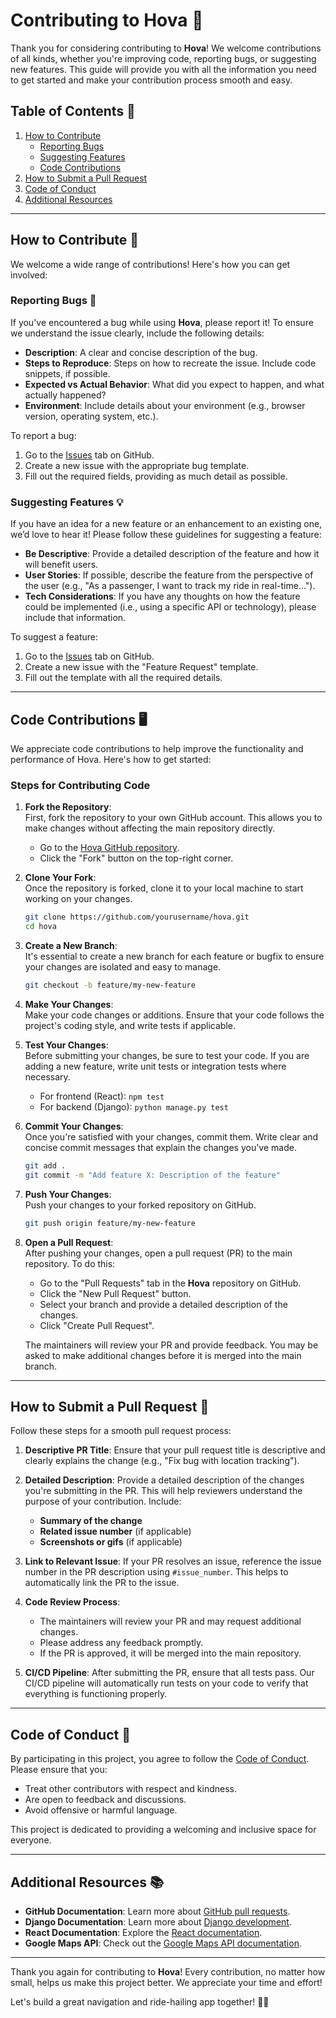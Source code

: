 
# Contributing to Hova 🚀

Thank you for considering contributing to **Hova**! We welcome contributions of all kinds, whether you're improving code, reporting bugs, or suggesting new features. This guide will provide you with all the information you need to get started and make your contribution process smooth and easy.

## Table of Contents 📑

1. [How to Contribute](#how-to-contribute)
    - [Reporting Bugs](#reporting-bugs)
    - [Suggesting Features](#suggesting-features)
    - [Code Contributions](#code-contributions)
2. [How to Submit a Pull Request](#how-to-submit-a-pull-request)
3. [Code of Conduct](#code-of-conduct)
4. [Additional Resources](#additional-resources)

---

## How to Contribute 🤝

We welcome a wide range of contributions! Here's how you can get involved:

### Reporting Bugs 🐞

If you've encountered a bug while using **Hova**, please report it! To ensure we understand the issue clearly, include the following details:
- **Description**: A clear and concise description of the bug.
- **Steps to Reproduce**: Steps on how to recreate the issue. Include code snippets, if possible.
- **Expected vs Actual Behavior**: What did you expect to happen, and what actually happened?
- **Environment**: Include details about your environment (e.g., browser version, operating system, etc.).

To report a bug:
1. Go to the [Issues](https://github.com/yourusername/hova/issues) tab on GitHub.
2. Create a new issue with the appropriate bug template.
3. Fill out the required fields, providing as much detail as possible.

### Suggesting Features 💡

If you have an idea for a new feature or an enhancement to an existing one, we’d love to hear it! Please follow these guidelines for suggesting a feature:
- **Be Descriptive**: Provide a detailed description of the feature and how it will benefit users.
- **User Stories**: If possible, describe the feature from the perspective of the user (e.g., "As a passenger, I want to track my ride in real-time...").
- **Tech Considerations**: If you have any thoughts on how the feature could be implemented (i.e., using a specific API or technology), please include that information.

To suggest a feature:
1. Go to the [Issues](https://github.com/yourusername/hova/issues) tab on GitHub.
2. Create a new issue with the "Feature Request" template.
3. Fill out the template with all the required details.

---

## Code Contributions 🖥️

We appreciate code contributions to help improve the functionality and performance of Hova. Here's how to get started:

### Steps for Contributing Code

1. **Fork the Repository**:  
   First, fork the repository to your own GitHub account. This allows you to make changes without affecting the main repository directly.

   - Go to the [Hova GitHub repository](https://github.com/yourusername/hova).
   - Click the "Fork" button on the top-right corner.

2. **Clone Your Fork**:  
   Once the repository is forked, clone it to your local machine to start working on your changes.
   
   ```bash
   git clone https://github.com/yourusername/hova.git
   cd hova
   ```

3. **Create a New Branch**:  
   It's essential to create a new branch for each feature or bugfix to ensure your changes are isolated and easy to manage.
   
   ```bash
   git checkout -b feature/my-new-feature
   ```

4. **Make Your Changes**:  
   Make your code changes or additions. Ensure that your code follows the project's coding style, and write tests if applicable.

5. **Test Your Changes**:  
   Before submitting your changes, be sure to test your code. If you are adding a new feature, write unit tests or integration tests where necessary.

   - For frontend (React): `npm test`
   - For backend (Django): `python manage.py test`

6. **Commit Your Changes**:  
   Once you're satisfied with your changes, commit them. Write clear and concise commit messages that explain the changes you've made.
   
   ```bash
   git add .
   git commit -m "Add feature X: Description of the feature"
   ```

7. **Push Your Changes**:  
   Push your changes to your forked repository on GitHub.
   
   ```bash
   git push origin feature/my-new-feature
   ```

8. **Open a Pull Request**:  
   After pushing your changes, open a pull request (PR) to the main repository. To do this:
   
   - Go to the "Pull Requests" tab in the **Hova** repository on GitHub.
   - Click the "New Pull Request" button.
   - Select your branch and provide a detailed description of the changes.
   - Click "Create Pull Request".

   The maintainers will review your PR and provide feedback. You may be asked to make additional changes before it is merged into the main branch.

---

## How to Submit a Pull Request 🔄

Follow these steps for a smooth pull request process:

1. **Descriptive PR Title**: Ensure that your pull request title is descriptive and clearly explains the change (e.g., "Fix bug with location tracking").

2. **Detailed Description**: Provide a detailed description of the changes you're submitting in the PR. This will help reviewers understand the purpose of your contribution. Include:
   - **Summary of the change**
   - **Related issue number** (if applicable)
   - **Screenshots or gifs** (if applicable)

3. **Link to Relevant Issue**: If your PR resolves an issue, reference the issue number in the PR description using `#issue_number`. This helps to automatically link the PR to the issue.

4. **Code Review Process**:  
   - The maintainers will review your PR and may request additional changes.
   - Please address any feedback promptly.
   - If the PR is approved, it will be merged into the main repository.

5. **CI/CD Pipeline**: After submitting the PR, ensure that all tests pass. Our CI/CD pipeline will automatically run tests on your code to verify that everything is functioning properly.

---

## Code of Conduct 📝

By participating in this project, you agree to follow the [Code of Conduct](CODE_OF_CONDUCT.md). Please ensure that you:
- Treat other contributors with respect and kindness.
- Are open to feedback and discussions.
- Avoid offensive or harmful language.

This project is dedicated to providing a welcoming and inclusive space for everyone.

---

## Additional Resources 📚

- **GitHub Documentation**: Learn more about [GitHub pull requests](https://docs.github.com/en/github/collaborating-with-issues-and-pull-requests/about-pull-requests).
- **Django Documentation**: Learn more about [Django development](https://docs.djangoproject.com/en/stable/).
- **React Documentation**: Explore the [React documentation](https://reactjs.org/docs/getting-started.html).
- **Google Maps API**: Check out the [Google Maps API documentation](https://developers.google.com/maps/documentation).

---

Thank you again for contributing to **Hova**! Every contribution, no matter how small, helps us make this project better. We appreciate your time and effort!

Let's build a great navigation and ride-hailing app together! 🚗💨
```

